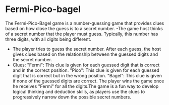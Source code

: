 # Fermi-Pico-bagel
The Fermi-Pico-Bagel game is a number-guessing game that provides clues based on how close the guess is to a secret number.
-The game host thinks of a secret number that the player must guess. Typically, this number has three digits, with all digits being different.
- The player tries to guess the secret number. After each guess, the host gives clues based on the relationship between the guessed digits and the secret number.
- Clues:
  "Fermi": This clue is given for each guessed digit that is correct and in the correct position.
  "Pico": This clue is given for each guessed digit that is correct but in the wrong position.
  "Bagel": This clue is given if none of the guessed digits are correct.
The player wins the game once he receives "Fermi" for all the digits.The game is a fun way to develop logical thinking and deduction skills, as players use the clues to progressively narrow down the possible secret numbers.
